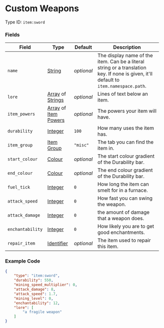 # Custom Weapons

Type ID: `item:sword`

### Fields

   Field   | Type | Default | Description
-----------|------|---------|-------------
`name` | [String](../data_types/string.md) | *optional* | The display name of the item. Can be a literal string or a translation key. If none is given, it'll default to `item.namespace.path`.
`lore` | [Array](../data_types/array.md) of [Strings](../data_types/string.md) | *optional* | Lines of text below an item.
`item_powers` | [Array](../data_types/array.md) of [Item Powers](../data_types/item_power.md) | *optional* | The powers your item will have.
`durability` | [Integer](../data_types/integer.md) | `100` | How many uses the item has.
`item_group`| [Item Group](../data_types/item_groups.md) | `"misc"` | The tab you can find the item in.
`start_colour` | [Colour](../data_types/colour.md) | *optional* | The start colour gradient of the Durability bar.
`end_colour` | [Colour](../data_types/colour.md) | *optional* | The end colour gradient of the Durability bar.
`fuel_tick` | [Integer](../data_types/integer.md) | `0` | How long the item can smelt for in a furnace.
`attack_speed` | [Integer](../data_types/integer.md) | `0` | How fast you can swing the weapon.
`attack_damage` | [Integer](../data_types/integer.md) | `0` | the amount of damage that a weapon does.
`enchantability` | [Integer](../data_types/integer.md) | `0` | How likely you are to get good enchantments.
`repair_item` | [Identifier](../data_types/identifier.md) | *optional* | The item used to repair this item.

### Example Code

```json
{
    "type": "item:sword",
    "durability": 550,
    "mining_speed_multiplier": 0,
    "attack_damage": 8,
    "attack_speed": 1.7,
    "mining_level": 0,
    "enchantability": 12,
    "lore": [
        "a fragile weapon"
    ]
}
```
